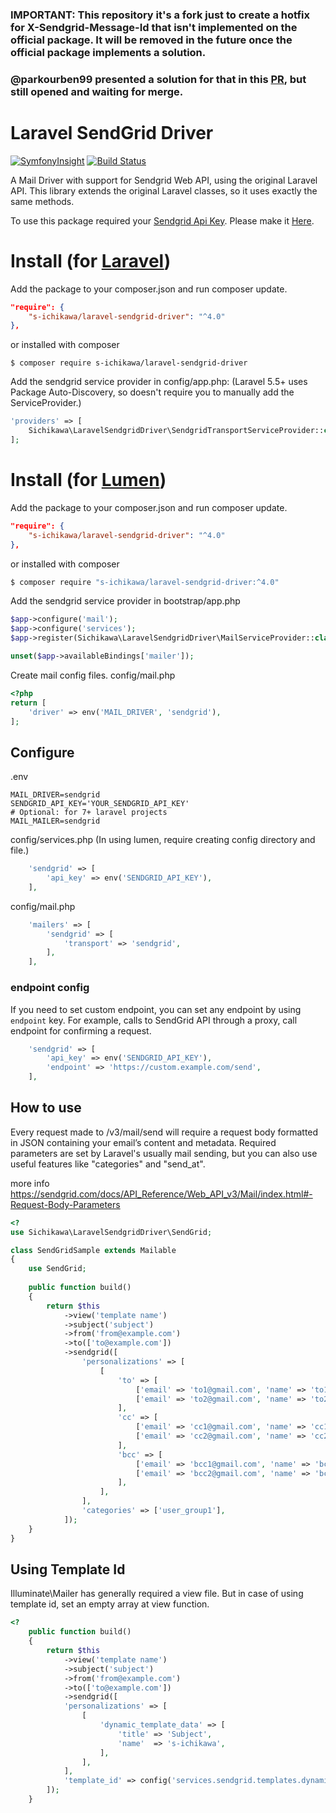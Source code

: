 ### IMPORTANT: This repository it's a fork just to create a hotfix for X-Sendgrid-Message-Id that isn't implemented on the official package. It will be removed in the future once the official package implements a solution.

### @parkourben99 presented a solution for that in this [PR](https://github.com/s-ichikawa/laravel-sendgrid-driver/pull/166), but still opened and waiting for merge.

Laravel SendGrid Driver
====

[![SymfonyInsight](https://insight.symfony.com/projects/8955bc55-16f6-4ac9-8203-1cdce3d209a8/mini.svg)](https://insight.symfony.com/projects/8955bc55-16f6-4ac9-8203-1cdce3d209a8)
[![Build Status](https://scrutinizer-ci.com/g/s-ichikawa/laravel-sendgrid-driver/badges/build.png?b=master)](https://scrutinizer-ci.com/g/s-ichikawa/laravel-sendgrid-driver/build-status/master)

A Mail Driver with support for Sendgrid Web API, using the original Laravel API.
This library extends the original Laravel classes, so it uses exactly the same methods.

To use this package required your [Sendgrid Api Key](https://sendgrid.com/docs/User_Guide/Settings/api_keys.html).
Please make it [Here](https://app.sendgrid.com/settings/api_keys).

# Install (for [Laravel](https://laravel.com/))

Add the package to your composer.json and run composer update.
```json
"require": {
    "s-ichikawa/laravel-sendgrid-driver": "^4.0"
},
```

or installed with composer
```
$ composer require s-ichikawa/laravel-sendgrid-driver
```

Add the sendgrid service provider in config/app.php:
(Laravel 5.5+ uses Package Auto-Discovery, so doesn't require you to manually add the ServiceProvider.)
```php
'providers' => [
    Sichikawa\LaravelSendgridDriver\SendgridTransportServiceProvider::class
];
```

# Install (for [Lumen](https://lumen.laravel.com/))

Add the package to your composer.json and run composer update.
```json
"require": {
    "s-ichikawa/laravel-sendgrid-driver": "^4.0"
},
```

or installed with composer
```bash
$ composer require "s-ichikawa/laravel-sendgrid-driver:^4.0"
```

Add the sendgrid service provider in bootstrap/app.php
```php
$app->configure('mail');
$app->configure('services');
$app->register(Sichikawa\LaravelSendgridDriver\MailServiceProvider::class);

unset($app->availableBindings['mailer']);
```

Create mail config files.
config/mail.php
```php
<?php
return [
    'driver' => env('MAIL_DRIVER', 'sendgrid'),
];
```

## Configure

.env
```
MAIL_DRIVER=sendgrid
SENDGRID_API_KEY='YOUR_SENDGRID_API_KEY'
# Optional: for 7+ laravel projects
MAIL_MAILER=sendgrid 
```

config/services.php (In using lumen, require creating config directory and file.)
```php
    'sendgrid' => [
        'api_key' => env('SENDGRID_API_KEY'),
    ],
```

config/mail.php
```php
    'mailers' => [
        'sendgrid' => [
            'transport' => 'sendgrid',
        ],
    ],
```

### endpoint config
If you need to set custom endpoint, you can set any endpoint by using `endpoint` key.
For example, calls to SendGrid API through a proxy, call endpoint for confirming a request.
```php
    'sendgrid' => [
        'api_key' => env('SENDGRID_API_KEY'),
        'endpoint' => 'https://custom.example.com/send',
    ],
```

## How to use

Every request made to /v3/mail/send will require a request body formatted in JSON containing your email’s content and metadata.
Required parameters are set by Laravel's usually mail sending, but you can also use useful features like "categories" and "send_at".

more info
https://sendgrid.com/docs/API_Reference/Web_API_v3/Mail/index.html#-Request-Body-Parameters

```php
<?
use Sichikawa\LaravelSendgridDriver\SendGrid;

class SendGridSample extends Mailable
{
    use SendGrid;
    
    public function build()
    {
        return $this
            ->view('template name')
            ->subject('subject')
            ->from('from@example.com')
            ->to(['to@example.com'])
            ->sendgrid([
                'personalizations' => [
                    [
                        'to' => [
                            ['email' => 'to1@gmail.com', 'name' => 'to1'],
                            ['email' => 'to2@gmail.com', 'name' => 'to2'],
                        ],
                        'cc' => [
                            ['email' => 'cc1@gmail.com', 'name' => 'cc1'],
                            ['email' => 'cc2@gmail.com', 'name' => 'cc2'],
                        ],
                        'bcc' => [
                            ['email' => 'bcc1@gmail.com', 'name' => 'bcc1'],
                            ['email' => 'bcc2@gmail.com', 'name' => 'bcc2'],
                        ],
                    ],
                ],
                'categories' => ['user_group1'],
            ]);
    }
}
```

## Using Template Id

Illuminate\Mailer has generally required a view file.
But in case of using template id, set an empty array at view function.
```php
<?
    public function build()
    {
        return $this
            ->view('template name')
            ->subject('subject')
            ->from('from@example.com')
            ->to(['to@example.com'])
            ->sendgrid([
            'personalizations' => [
                [
                    'dynamic_template_data' => [
                        'title' => 'Subject',
                        'name'  => 's-ichikawa',
                    ],
                ],
            ],
            'template_id' => config('services.sendgrid.templates.dynamic_template_id'),
        ]);
    }
```
